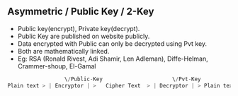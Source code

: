 ## Asymmetric / Public Key / 2-Key
- Public key(encrypt), Private key(decrypt). 
- Public Key are published on website publicly.
- Data encrypted with Public can only be decrypted using Pvt key.
- Both are mathematically linked.
- Eg: RSA (Ronald Rivest, Adi Shamir, Len Adleman), Diffe-Helman, Crammer-shoup, El-Gamal

```c
                  \/Public-Key                      \/Pvt-Key        
Plain text > | Encryptor | >   Cipher Text  > | Decryptor | > Plain text
```
